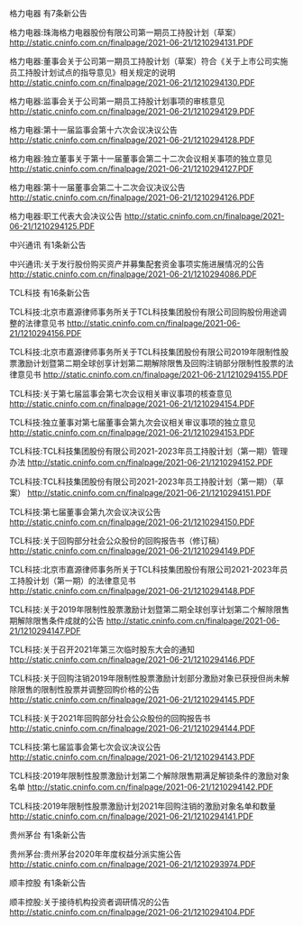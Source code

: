 格力电器 有7条新公告 

格力电器:珠海格力电器股份有限公司第一期员工持股计划（草案） http://static.cninfo.com.cn/finalpage/2021-06-21/1210294131.PDF 

格力电器:董事会关于公司第一期员工持股计划（草案）符合《关于上市公司实施员工持股计划试点的指导意见》相关规定的说明 http://static.cninfo.com.cn/finalpage/2021-06-21/1210294130.PDF 

格力电器:监事会关于公司第一期员工持股计划事项的审核意见 http://static.cninfo.com.cn/finalpage/2021-06-21/1210294129.PDF 

格力电器:第十一届监事会第十六次会议决议公告 http://static.cninfo.com.cn/finalpage/2021-06-21/1210294128.PDF 

格力电器:独立董事关于第十一届董事会第二十二次会议相关事项的独立意见 http://static.cninfo.com.cn/finalpage/2021-06-21/1210294127.PDF 

格力电器:第十一届董事会第二十二次会议决议公告 http://static.cninfo.com.cn/finalpage/2021-06-21/1210294126.PDF 

格力电器:职工代表大会决议公告 http://static.cninfo.com.cn/finalpage/2021-06-21/1210294125.PDF 

中兴通讯 有1条新公告 

中兴通讯:关于发行股份购买资产并募集配套资金事项实施进展情况的公告 http://static.cninfo.com.cn/finalpage/2021-06-21/1210294086.PDF 

TCL科技 有16条新公告 

TCL科技:北京市嘉源律师事务所关于TCL科技集团股份有限公司回购股份用途调整的法律意见书 http://static.cninfo.com.cn/finalpage/2021-06-21/1210294156.PDF 

TCL科技:北京市嘉源律师事务所关于TCL科技集团股份有限公司2019年限制性股票激励计划暨第二期全球创享计划第二期解除限售及回购注销部分限制性股票的法律意见书 http://static.cninfo.com.cn/finalpage/2021-06-21/1210294155.PDF 

TCL科技:关于第七届监事会第七次会议相关审议事项的核查意见 http://static.cninfo.com.cn/finalpage/2021-06-21/1210294154.PDF 

TCL科技:独立董事对第七届董事会第九次会议相关审议事项的独立意见 http://static.cninfo.com.cn/finalpage/2021-06-21/1210294153.PDF 

TCL科技:TCL科技集团股份有限公司2021-2023年员工持股计划（第一期）管理办法 http://static.cninfo.com.cn/finalpage/2021-06-21/1210294152.PDF 

TCL科技:TCL科技集团股份有限公司2021-2023年员工持股计划（第一期）（草案） http://static.cninfo.com.cn/finalpage/2021-06-21/1210294151.PDF 

TCL科技:第七届董事会第九次会议决议公告 http://static.cninfo.com.cn/finalpage/2021-06-21/1210294150.PDF 

TCL科技:关于回购部分社会公众股份的回购报告书（修订稿） http://static.cninfo.com.cn/finalpage/2021-06-21/1210294149.PDF 

TCL科技:北京市嘉源律师事务所关于TCL科技集团股份有限公司2021-2023年员工持股计划（第一期）的法律意见书 http://static.cninfo.com.cn/finalpage/2021-06-21/1210294148.PDF 

TCL科技:关于2019年限制性股票激励计划暨第二期全球创享计划第二个解除限售期解除限售条件成就的公告 http://static.cninfo.com.cn/finalpage/2021-06-21/1210294147.PDF 

TCL科技:关于召开2021年第三次临时股东大会的通知 http://static.cninfo.com.cn/finalpage/2021-06-21/1210294146.PDF 

TCL科技:关于回购注销2019年限制性股票激励计划部分激励对象已获授但尚未解除限售的限制性股票并调整回购价格的公告 http://static.cninfo.com.cn/finalpage/2021-06-21/1210294145.PDF 

TCL科技:关于2021年回购部分社会公众股份的回购报告书 http://static.cninfo.com.cn/finalpage/2021-06-21/1210294144.PDF 

TCL科技:第七届监事会第七次会议决议公告 http://static.cninfo.com.cn/finalpage/2021-06-21/1210294143.PDF 

TCL科技:2019年限制性股票激励计划第二个解除限售期满足解锁条件的激励对象名单 http://static.cninfo.com.cn/finalpage/2021-06-21/1210294142.PDF 

TCL科技:2019年限制性股票激励计划2021年回购注销的激励对象名单和数量 http://static.cninfo.com.cn/finalpage/2021-06-21/1210294141.PDF 

贵州茅台 有1条新公告 

贵州茅台:贵州茅台2020年年度权益分派实施公告 http://static.cninfo.com.cn/finalpage/2021-06-21/1210293974.PDF 

顺丰控股 有1条新公告 

顺丰控股:关于接待机构投资者调研情况的公告 http://static.cninfo.com.cn/finalpage/2021-06-21/1210294104.PDF 

